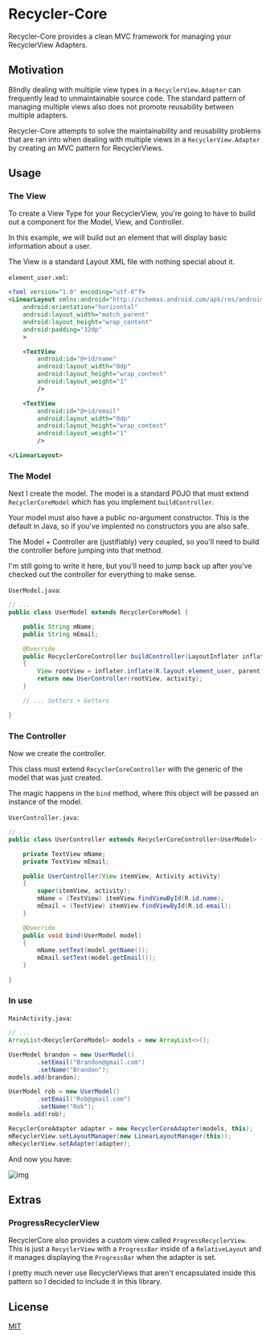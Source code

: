 # Recycler-Core

Recycler-Core provides a clean MVC framework for managing your RecyclerView Adapters.

## Motivation

Blindly dealing with multiple view types in a `RecyclerView.Adapter` can frequently lead to unmaintainable source code.  The standard pattern of managing multiple views also does not promote reusability between multiple adapters.

Recycler-Core attempts to solve the maintainability and reusability problems that are ran into when dealing with multiple views in a `RecyclerView.Adapter` by creating an MVC pattern for RecyclerViews.

## Usage

### The View

To create a View Type for your RecyclerView, you're going to have to build out a component for the Model, View, and Controller.

In this example, we will build out an element that will display basic information about a user.

The View is a standard Layout XML file with nothing special about it.

`element_user.xml`:

```xml
<?xml version="1.0" encoding="utf-8"?>
<LinearLayout xmlns:android="http://schemas.android.com/apk/res/android"
    android:orientation="horizontal"
    android:layout_width="match_parent"
    android:layout_height="wrap_content"
    android:padding="32dp"
    >

    <TextView
        android:id="@+id/name"
        android:layout_width="0dp"
        android:layout_height="wrap_content"
        android:layout_weight="1"
        />

    <TextView
        android:id="@+id/email"
        android:layout_width="0dp"
        android:layout_height="wrap_content"
        android:layout_weight="1"
        />

</LinearLayout>
```

### The Model

Next I create the model.  The model is a standard POJO that must extend `RecyclerCoreModel` which has you implement `buildController`.

Your model must also have a public no-argument constructor.  This is the default in Java, so if you've implented no constructors you are also safe.

The Model + Controller are (justifiably) very coupled, so you'll need to build the controller before jumping into that method.

I'm still going to write it here, but you'll need to jump back up after you've checked out the controller for everything to make sense.

`UserModel.java`:

```java
// ...
public class UserModel extends RecyclerCoreModel {

    public String mName;
    public String mEmail;

    @Override
    public RecyclerCoreController buildController(LayoutInflater inflater, ViewGroup parent, Activity activity)
    {
        View rootView = inflater.inflate(R.layout.element_user, parent, false);
        return new UserController(rootView, activity);
    }

    // ... Setters + Getters

}
```

### The Controller

Now we create the controller.

This class must extend `RecyclerCoreController` with the generic of the model that was just created.

The magic happens in the `bind` method, where this object will be passed an instance of the model.

`UserController.java`:

```java
// ...
public class UserController extends RecyclerCoreController<UserModel> {

    private TextView mName;
    private TextView mEmail;

    public UserController(View itemView, Activity activity)
    {
        super(itemView, activity);
        mName = (TextView) itemView.findViewById(R.id.name);
        mEmail = (TextView) itemView.findViewById(R.id.email);
    }

    @Override
    public void bind(UserModel model)
    {
        mName.setText(model.getName());
        mEmail.setText(model.getEmail());
    }

}
```

### In use

`MainActivity.java`:

```java
// ...
ArrayList<RecyclerCoreModel> models = new ArrayList<>();

UserModel brandon = new UserModel()
        .setEmail("Brandon@gmail.com")
        .setName("Brandon");
models.add(brandon);

UserModel rob = new UserModel()
        .setEmail("Rob@gmail.com")
        .setName("Rob");
models.add(rob);

RecyclerCoreAdapter adapter = new RecyclerCoreAdapter(models, this);
mRecyclerView.setLayoutManager(new LinearLayoutManager(this));
mRecyclerView.setAdapter(adapter);
```

And now you have:

![img](http://i.imgur.com/NP7Wboq.png)

## Extras

### ProgressRecyclerView

RecyclerCore also provides a custom view called `ProgressRecyclerView`.  This is just a `RecyclerView` with a `ProgressBar` inside of a `RelativeLayout` and it manages displaying the `ProgressBar` when the adapter is set.

I pretty much never use RecyclerViews that aren't encapsulated inside this pattern so I decided to include it in this library.

## License

[MIT](license.txt)
